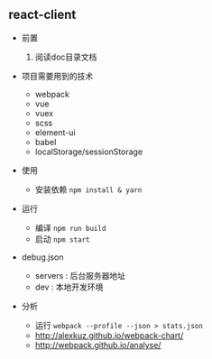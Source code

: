 ## react-client
- 前置
   1. 阅读doc目录文档
- 项目需要用到的技术
     - webpack
     - vue
     - vuex
     - scss
     - element-ui
     - babel
     - localStorage/sessionStorage

- 使用  
  - 安装依赖 `npm install & yarn`

- 运行
   - 编译 `npm run build`
   - 启动 `npm start`

- debug.json
   - servers : 后台服务器地址
   - dev : 本地开发环境

- 分析
    - 运行 `webpack --profile --json > stats.json`
    - http://alexkuz.github.io/webpack-chart/
    - http://webpack.github.io/analyse/
